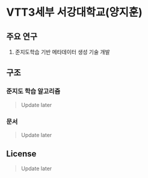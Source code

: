 # VTT3세부 서강대학교(양지훈)
## 주요 연구
  1. 준지도학습 기반 메타데이터 생성 기술 개발

  
## 구조

### 준지도 학습 알고리즘
>Update later

### 문서
>Update later

## License
>Update later
